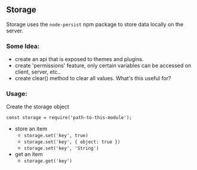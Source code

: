 ## Storage

Storage uses the `node-persist` npm package to store data locally on the server.

### Some Idea:

- create an api that is exposed to themes and plugins.
- create 'permissions' feature, only certain variables can be accessed on client, server, etc..
- create clear() method to clear all values. What's this useful for?

### Usage:

Create the storage object

`const storage = require('path-to-this-module');`
- store an item
  - `storage.set('key', true)`
  - `storage.set('key', { object: true })`
  - `storage.set('key', 'String')`
- get an item
  - `storage.get('key')`
